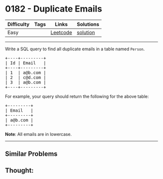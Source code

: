# 0182 - Duplicate Emails

Difficulty  | Tags | Links | Solutions
----------- | ---- | ----- | -----
Easy |  | [Leetcode](https://leetcode.com/problems/duplicate-emails) | [solution](https://leetcode.com/problems/duplicate-emails/solution/)


-----------

<p>Write a SQL query to find all duplicate emails in a table named <code>Person</code>.</p>

<pre>
+----+---------+
| Id | Email   |
+----+---------+
| 1  | a@b.com |
| 2  | c@d.com |
| 3  | a@b.com |
+----+---------+
</pre>

<p>For example, your query should return the following for the above table:</p>

<pre>
+---------+
| Email   |
+---------+
| a@b.com |
+---------+
</pre>

<p><strong>Note</strong>: All emails are in lowercase.</p>


-----------


## Similar Problems




## Thought:

